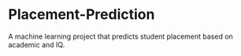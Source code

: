 # Placement-Prediction
A machine learning project that predicts student placement based on academic  and IQ.
